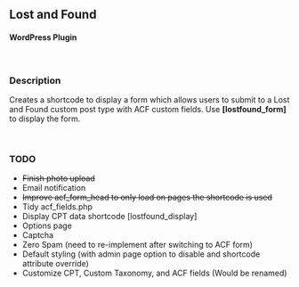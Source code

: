 ## Lost and Found
#### WordPress Plugin
<br />

### Description
Creates a shortcode to display a form which allows users to submit to a Lost and Found custom post type with ACF custom fields. Use **[lostfound_form]** to display the form.

<br />

### TODO
- ~~Finish photo upload~~
- Email notification
- ~~Improve acf_form_head to only load on pages the shortcode is used~~
- Tidy acf_fields.php
- Display CPT data shortcode [lostfound_display]
- Options page
- Captcha
- Zero Spam (need to re-implement after switching to ACF form)
- Default styling (with admin page option to disable and shortcode attribute override)
- Customize CPT, Custom Taxonomy, and ACF fields (Would be renamed)